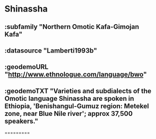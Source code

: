 # Shinassha



## :subfamily "Northern Omotic Kafa-Gimojan Kafa"

## :datasource "Lamberti1993b"

## :geodemoURL "http://www.ethnologue.com/language/bwo"

## :geodemoTXT "Varieties and subdialects of the Omotic language Shinassha are spoken in Ethiopia, 'Benishangul-Gumuz region: Metekel zone, near Blue Nile river'; approx 37,500 speakers."

=========
